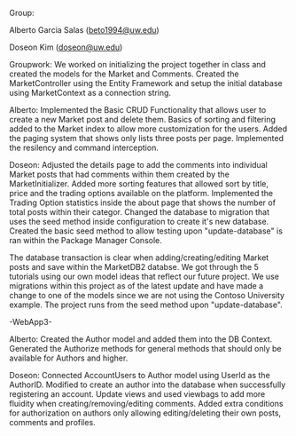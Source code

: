 Group:

Alberto Garcia Salas (beto1994@uw.edu)

Doseon Kim (doseon@uw.edu)


Groupwork: 
We worked on initializing the project together in class and created the models for the Market and Comments. 
Created the MarketController using the Entity Framework and setup the initial database using MarketContext as a connection string.

Alberto:
Implemented the Basic CRUD Functionality that allows user to create a new Market post and delete them. 
Basics of sorting and filtering added to the Market index to allow more customization for the users.
Added the paging system that shows only lists three posts per page.
Implemented the resilency and command interception.

Doseon:
Adjusted the details page to add the comments into individual Market posts that had comments within them created by the MarketInitializer.
Added more sorting features that allowed sort by title, price and the trading options available on the platform.
Implemented the Trading Option statistics inside the about page that shows the number of total posts within their categor.
Changed the database to migration that uses the seed method inside configuration to create it's new database.
Created the basic seed method to allow testing upon "update-database" is ran within the Package Manager Console.

The database transaction is clear when adding/creating/editing Market posts and save within the MarketDB2 databse.
We got through the 5 tutorials using our own model ideas that reflect our future project. We use migrations within this project as of the latest update and have made a change to one of the models since we are not using the Contoso University example. The project runs from the seed method upon "update-database".



-WebApp3-

Alberto: Created the Author model and added them into the DB Context. Generated the Authorize methods for general methods that should only be available for Authors and higher.

Doseon: Connected AccountUsers to Author model using UserId as the AuthorID. Modified to create an author into the database when successfully registering an account. Update views and used viewbags to add more fluidity when creating/removing/editing comments. Added extra conditions for authorization on authors only allowing editing/deleting their own posts, comments and profiles.
